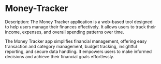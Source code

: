 # Money-Tracker
Description:
The Money Tracker application is a web-based tool designed to help users manage their finances effectively. It allows users to track their income, expenses, and overall spending patterns over time.

The Money Tracker app simplifies financial management, offering easy transaction and category management, budget tracking, insightful reporting, and secure data handling. It empowers users to make informed decisions and achieve their financial goals effortlessly.






